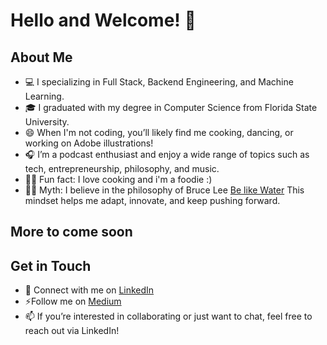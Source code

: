 # Hello and Welcome! 🚀

## About Me

- 💻 I specializing in Full Stack, Backend Engineering, and Machine Learning.
- 🎓 I graduated with my degree in Computer Science from Florida State University.
- 😄 When I'm not coding, you’ll likely find me cooking, dancing, or working on Adobe illustrations!
- 🎧 I’m a podcast enthusiast and enjoy a wide range of topics such as tech, entrepreneurship, philosophy, and music.
- 🕺🏻 Fun fact: I love cooking and i'm a foodie :)
- 🙏🏻 Myth: I believe in the philosophy of Bruce Lee [Be like Water](https://www.youtube.com/watch?v=cJMwBwFj5nQ) This mindset helps me adapt, innovate, and keep pushing forward.

## More to come soon

## Get in Touch

- 🔗 Connect with me on [LinkedIn](https://www.linkedin.com/in/kiran-muppana/)
- ⚡Follow me on [Medium](https://medium.com/@kiranmuppana)
- 📫 If you’re interested in collaborating or just want to chat, feel free to reach out via LinkedIn!
